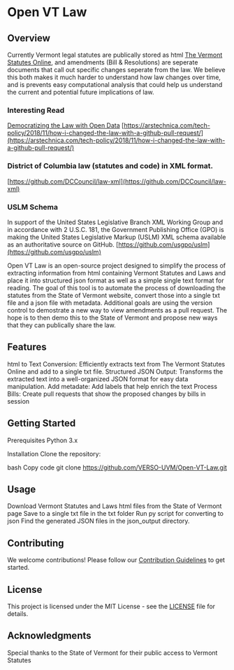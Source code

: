 # Open VT Law

## Overview
Currently Vermont legal statutes are publically stored as html [The Vermont Statutes Online](https://legislature.vermont.gov/statutes/), and amendments (Bill & Resolutions) are seperate documents that call out specific changes seperate from the law. We believe this both makes it much harder to understand how law changes over time, and is prevents easy computational analysis that could help us understand the current and potential future implications of law.

### Interesting Read
[Democratizing the Law with Open Data](https://law.mit.edu/pub/democratizingthelawwithopendata/release/2)
[https://arstechnica.com/tech-policy/2018/11/how-i-changed-the-law-with-a-github-pull-request/](https://arstechnica.com/tech-policy/2018/11/how-i-changed-the-law-with-a-github-pull-request/)

### District of Columbia law (statutes and code) in XML format.
[https://github.com/DCCouncil/law-xml](https://github.com/DCCouncil/law-xml)

### USLM Schema
In support of the United States Legislative Branch XML Working Group and in accordance with 2 U.S.C. 181, the Government Publishing Office (GPO) is making the United States Legislative Markup (USLM) XML schema available as an authoritative source on GitHub. 
[https://github.com/usgpo/uslm](https://github.com/usgpo/uslm)


Open VT Law is an open-source project designed to simplify the process of extracting information from html containing Vermont Statutes and Laws and place it into structured json format as well as a simple single text format for reading. The goal of this tool is to automate the process of downloading the statutes from the State of Vermont website, convert those into a single txt file and a json file with metadata. Additional goals are using the version control to demostrate a new way to view amendments as a pull request. The hope is to then demo this to the State of Vermont and propose new ways that they can publically share the law.

## Features
html to Text Conversion: Efficiently extracts text from The Vermont Statutes Online and add to a single txt file.
Structured JSON Output: Transforms the extracted text into a well-organized JSON format for easy data manipulation.
Add metadate: Add labels that help enrich the text
Process Bills: Create pull requests that show the proposed changes by bills in session

## Getting Started
Prerequisites
Python 3.x

Installation
Clone the repository:

bash
Copy code
git clone https://github.com/VERSO-UVM/Open-VT-Law.git


## Usage
Download Vermont Statutes and Laws html files from the State of Vermont page 
Save to a single txt file in the txt folder
Run py script for converting to json
Find the generated JSON files in the json_output directory.

## Contributing
We welcome contributions! Please follow our [Contribution Guidelines](https://github.com/VERSO-UVM/Open-VT-Law/blob/main/CONTRIBUTING.md) to get started.

## License
This project is licensed under the MIT License - see the [LICENSE](https://github.com/VERSO-UVM/Open-VT-Law/blob/main/LICENSE) file for details.

## Acknowledgments
Special thanks to the State of Vermont for their public access to Vermont Statutes
